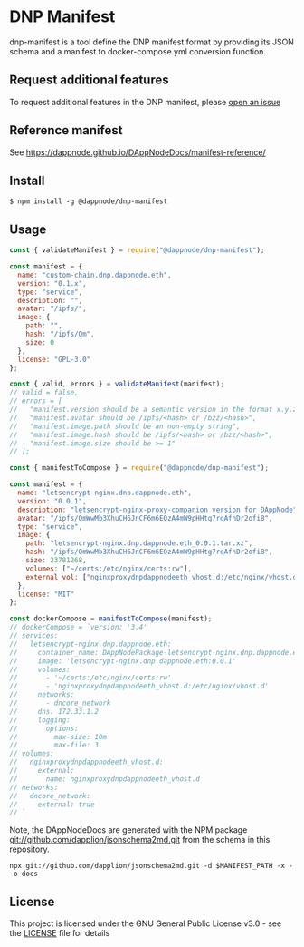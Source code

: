 # DNP Manifest

dnp-manifest is a tool define the DNP manifest format by providing its JSON schema and a manifest to docker-compose.yml conversion function.

## Request additional features

To request additional features in the DNP manifest, please [open an issue](https://github.com/dappnode/dnp-manifest/issues)

## Reference manifest

See https://dappnode.github.io/DAppNodeDocs/manifest-reference/

## Install

```
$ npm install -g @dappnode/dnp-manifest
```

## Usage

```js
const { validateManifest } = require("@dappnode/dnp-manifest");

const manifest = {
  name: "custom-chain.dnp.dappnode.eth",
  version: "0.1.x",
  type: "service",
  description: "",
  avatar: "/ipfs/",
  image: {
    path: "",
    hash: "/ipfs/Qm",
    size: 0
  },
  license: "GPL-3.0"
};

const { valid, errors } = validateManifest(manifest);
// valid = false,
// errors = [
//   "manifest.version should be a semantic version in the format x.y.z"
//   "manifest.avatar should be /ipfs/<hash> or /bzz/<hash>",
//   "manifest.image.path should be an non-empty string",
//   "manifest.image.hash should be /ipfs/<hash> or /bzz/<hash>",
//   "manifest.image.size should be >= 1"
// ];
```

```js
const { manifestToCompose } = require("@dappnode/dnp-manifest");

const manifest = {
  name: "letsencrypt-nginx.dnp.dappnode.eth",
  version: "0.0.1",
  description: "letsencrypt-nginx-proxy-companion version for DAppNode",
  avatar: "/ipfs/QmWwMb3XhuCH6JnCF6m6EQzA4mW9pHHtg7rqAfhDr2ofi8",
  type: "service",
  image: {
    path: "letsencrypt-nginx.dnp.dappnode.eth_0.0.1.tar.xz",
    hash: "/ipfs/QmWwMb3XhuCH6JnCF6m6EQzA4mW9pHHtg7rqAfhDr2ofi8",
    size: 23781268,
    volumes: ["~/certs:/etc/nginx/certs:rw"],
    external_vol: ["nginxproxydnpdappnodeeth_vhost.d:/etc/nginx/vhost.d"]
  },
  license: "MIT"
};

const dockerCompose = manifestToCompose(manifest);
// dockerCompose = `version: '3.4'
// services:
//   letsencrypt-nginx.dnp.dappnode.eth:
//     container_name: DAppNodePackage-letsencrypt-nginx.dnp.dappnode.eth
//     image: 'letsencrypt-nginx.dnp.dappnode.eth:0.0.1'
//     volumes:
//       - '~/certs:/etc/nginx/certs:rw'
//       - 'nginxproxydnpdappnodeeth_vhost.d:/etc/nginx/vhost.d'
//     networks:
//       - dncore_network
//     dns: 172.33.1.2
//     logging:
//       options:
//         max-size: 10m
//         max-file: 3
// volumes:
//   nginxproxydnpdappnodeeth_vhost.d:
//     external:
//       name: nginxproxydnpdappnodeeth_vhost.d
// networks:
//   dncore_network:
//     external: true
// `
```

Note, the DAppNodeDocs are generated with the NPM package [git://github.com/dapplion/jsonschema2md.git](https://github.com/dapplion/jsonschema2md/releases/tag/v1.1.2) from the schema in this repository.
```
npx git://github.com/dapplion/jsonschema2md.git -d $MANIFEST_PATH -x - -o docs
```

## License

This project is licensed under the GNU General Public License v3.0 - see the [LICENSE](LICENSE) file for details
